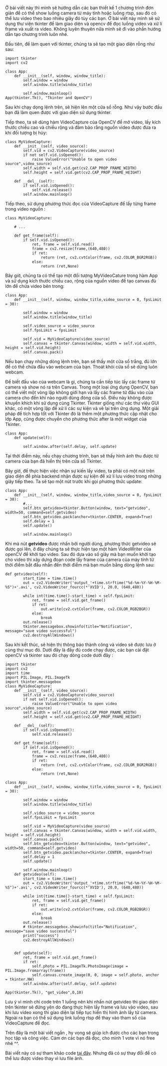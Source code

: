 Ở bài viết này thì mình sẽ hướng dẫn các bạn thiết kế 1 chương trình đơn giản để có thể show luồng camera từ máy tính hoặc luồng rtsp, sau đó có thể lưu video theo bao nhiêu giây đó tùy các bạn. Ở bài viết này mình sẽ sử dụng thư viện tkinter để làm giao diện và opencv để đọc luồng video và xử lí frame và xuất ra video. Không luyên thuyên nữa mình sẽ đi vào phần hướng dẫn tạo chương trình luôn nhé.

Đầu tiên, để làm quen với tkinter, chúng ta sẽ tạo một giao diện rỗng như sau:
```
import tkinter
import cv2

class App:
    def __init__(self, window, window_title):
        self.window = window
        self.window.title(window_title)

        self.window.mainloop()
App(tkinter.Tk(), "Tkinter and OpenCV")
```
Sau khi chạy dọng lệnh trên, sẽ hiện lên một cửa sổ rỗng. Như vậy bước đầu bạn đã làm quen được với giao diện sử dụng tkinter.

Tiếp theo, ta sẽ dùng hàm VideoCapture của OpenCV để mở video, lấy kích thước chiều cao và chiều rộng và đảm bảo rằng nguồn video được đưa ra khi đối tượng bị hủy:
```
class MyVideoCapture:
    def __init__(self, video_source):
        self.vid = cv2.VideoCapture(video_source)
        if not self.vid.isOpened():
            raise ValueError("Unable to open video source",video_source)
        self.width = self.vid.get(cv2.CAP_PROP_FRAME_WIDTH)
        self.height = self.vid.get(cv2.CAP_PROP_FRAME_HEIGHT)

    def __del__(self):
        if self.vid.isOpened():
            self.vid.release()
        self.window.mainloop()
```
Tiếp theo, sử dụng phương thức đọc của VideoCapture để lấy từng frame trong video nguồn :
```
class MyVideoCapture:
 
    # ...
    
    def get_frame(self):
        if self.vid.isOpened():
            ret, frame = self.vid.read()
            frame = cv2.resize(frame,(640,480))
            if ret:
                return (ret, cv2.cvtColor(frame, cv2.COLOR_BGR2RGB))
            else:
                return (ret,None)
```
Bây giờ, chúng ta có thể tạo một đối tượng MyVideoCature trong hàm App và sử dụng kích thước chiều cao, rộng của nguồn video để tạo canvas đủ lớn để chứa video bên trong:
```
class App:
    def __init__(self, window, window_title,video_source = 0, fpsLimit = 30):

        self.window = window
        self.window.title(window_title)

        self.video_source = video_source
        self.fpsLimit = fpsLimit

        self.vid = MyVideoCapture(video_source)    
        self.canvas = tkinter.Canvas(window, width = self.vid.width, height = self.vid.height)
        self.canvas.pack()
```
Nếu bạn chạy những dòng lệnh trên, bạn sẽ thấy một cửa sổ trắng, đủ lớn để có thể chứa đầu vào webcam của bạn. Thoát khỏi cửa sổ sẽ dừng luôn webcam.

Để biết đầu vào của webcam là gì, chúng ta cần tiếp túc lấy các frame từ camera và show nó ra trên Canvas. Trong một loại ứng dụng OpenCV, bạn có thể viết một vòng lặp không giới hạn và lấy các frame từ đầu vào của camera cho đến khi nào người dùng đóng cửa sổ. Điều này không được khuyến khích khi sử dụng cùng Tkinter. Tkinter giống như các thư việu GUI khác, có một vòng lặp để xử lí các sự kiện và vẽ lại trên ứng dụng. Một giải pháp để tích hợp tốt với Tkinter đó là thêm một phương thức cập nhật cho lớp App, cũng được chuyển cho phương thức after là một widget của Tkinter. 
```
class App:
    def update(self):
          
        self.window.after(self.delay, self.update)
```
Tại thời điểm này, nếu chạy chương trình, bạn sẽ thấy hình ảnh thu được từ camera của bạn đã hiển thị trên cửa sổ Tkinter.

Bây giờ, để thực hiện việc nhận sự kiến lấy video, ta phải có một nút trên giao diện để phía backend nhận được sự kiện để xử lí lưu video trong những giây tiếp theo. Ta sẽ tạo một nút trước khi gọi phương thức update:
```
class App:
    def __init__(self, window, window_title,video_source = 0, fpsLimit = 30):
        #...
        self.btn_getvideo=tkinter.Button(window, text="getvideo", width=50, command=self.getvideo)
        self.btn_getvideo.pack(anchor=tkinter.CENTER, expand=True)
        self.delay = 1
        self.update()
        
        self.window.mainloop()
```
Khi mà nút **getvideo** được nhấn bởi người dùng, phương thức getvideo sẽ được gọi lên, ở đây chúng ta sẽ thực hiện tạo một hàm VideoWriter của openCV để khởi tạo video. Sau đó dựa vào số giây mà bạn muốn khởi tạo cho video thì xây dựng đoạn code lấy frame của camera của máy tính từ thời điểm bắt đầu nhấn đến thời điểm mà bạn muốn bằng dòng lệnh sau:
```
def getvideo(self):
        start_time = time.time()
        out = cv2.VideoWriter('output_'+time.strftime("%d-%m-%Y-%H-%M-%S")+'.avi', cv2.VideoWriter_fourcc(*'XVID'), 20.0, (640,480))

        while int(time.time()-start_time) < self.fpsLimit:           
            ret, frame = self.vid.get_frame()
            if ret:
                out.write(cv2.cvtColor(frame, cv2.COLOR_RGB2BGR))
            else:
                break
        out.release()
        tkinter.messagebox.showinfo(title="Notification", message="save video successful")
        cv2.destroyAllWindows()
```
Sau khi kết thúc, sẽ hiện thị thông báo thành công và video sẽ được lưu ở cùng thư mục đó.
Dưới đây là đầy đủ code chạy được, các bạn cài đặt openCV và tkinter sau đó chạy dòng code dưới đây :
```
import tkinter
import cv2
import time
import PIL.Image, PIL.ImageTk
import tkinter.messagebox
class MyVideoCapture:
    def __init__(self, video_source):
        self.vid = cv2.VideoCapture(video_source)
        if not self.vid.isOpened():
            raise ValueError("Unable to open video source",video_source)
        self.width = self.vid.get(cv2.CAP_PROP_FRAME_WIDTH)
        self.height = self.vid.get(cv2.CAP_PROP_FRAME_HEIGHT)

    def __del__(self):
        if self.vid.isOpened():
            self.vid.release()

    def get_frame(self):
        if self.vid.isOpened():
            ret, frame = self.vid.read()
            frame = cv2.resize(frame,(640,480))
            if ret:
                return (ret, cv2.cvtColor(frame, cv2.COLOR_BGR2RGB))
            else:
                return (ret,None)

class App:
    def __init__(self, window, window_title,video_source = 0, fpsLimit = 30):

        self.window = window
        self.window.title(window_title)

        self.video_source = video_source
        self.fpsLimit = fpsLimit

        self.vid = MyVideoCapture(video_source)    
        self.canvas = tkinter.Canvas(window, width = self.vid.width, height = self.vid.height)
        self.canvas.pack()
        self.btn_getvideo=tkinter.Button(window, text="getvideo", width=50, command=self.getvideo)
        self.btn_getvideo.pack(anchor=tkinter.CENTER, expand=True)
        self.delay = 1
        self.update()

        self.window.mainloop()
    def getvideo(self):
        start_time = time.time()
        out = cv2.VideoWriter('output_'+time.strftime("%d-%m-%Y-%H-%M-%S")+'.avi', cv2.VideoWriter_fourcc(*'XVID'), 20.0, (640,480))

        while int(time.time()-start_time) < self.fpsLimit:           
            ret, frame = self.vid.get_frame()
            if ret:
                out.write(cv2.cvtColor(frame, cv2.COLOR_RGB2BGR))
            else:
                break
        out.release()
        # tkinter.messagebox.showinfo(title="Notification", message="save video successful")
        print("success")
        cv2.destroyAllWindows()


    def update(self):
        ret, frame = self.vid.get_frame()
        if ret:
            self.photo = PIL.ImageTk.PhotoImage(image = PIL.Image.fromarray(frame))
            self.canvas.create_image(0, 0, image = self.photo, anchor = tkinter.NW)
        self.window.after(self.delay, self.update)
        
App(tkinter.Tk(), "get_video",0,10)
```
Lưu ý vì mình chỉ code trên 1 luồng nên khi nhấn nút getvideo thì giao diện trên tkinter sẽ đứng yên do đang thực hiện lấy frame và lưu vào video, sau khi lưu video xong thì giao diện lại tiếp tục hiển thị hình ảnh lấy từ camera. Ngoài ra bạn có thể sử dụng link luồng rtsp để thay vào tham số của VideoCapture để đọc.

Trên đây là một bài viết ngắn , hy vọng sẽ giúp ích được cho các bạn trong học tập và công việc. Cảm ơn các bạn đã đọc, cho mình 1 vote vì nó free nhé ^^. 

Bài viết này có sự tham khảo code [tại đây](https://solarianprogrammer.com/2018/04/21/python-opencv-show-video-tkinter-window/?fbclid=IwAR1Jxgexq-jUh1fU46peV9qOaOlX9JxuTNTWDvXpiU9dprHrIljUZtgm3nY). Nhưng đã có sự thay đổi để có thể lưu được video thay vì lưu file ảnh.